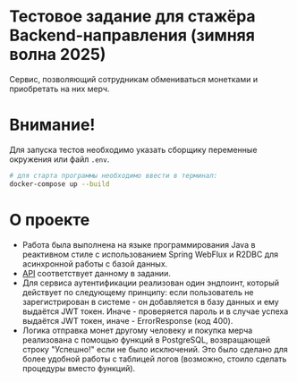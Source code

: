 # Тестовое задание для стажёра Backend-направления (зимняя волна 2025)

Сервис, позволяющий сотрудникам обмениваться монетками и приобретать на них мерч.

# Внимание!

Для запуска тестов необходимо указать сборщику переменные окружения или файл `.env`.

```bash
# для старта программы необходимо ввести в терминал:
docker-compose up --build
```

# О проекте
* Работа была выполнена на языке программирования Java в реактивном стиле с использованием Spring WebFlux и R2DBC для асинхронной работы с базой данных.
* [API](https://github.com/avito-tech/tech-internship/blob/main/Tech%20Internships/Backend/Backend-trainee-assignment-winter-2025/schema.json) соответствует данному в задании.
* Для сервиса аутентификации реализован один эндпоинт, который действует по следующему принципу: если пользователь не зарегистрирован в системе - он добавляется в базу данных и ему выдаётся JWT токен. Иначе - проверяется пароль и в случае успеха выдаётся JWT токен, иначе - ErrorResponse (код 400).
* Логика отправка монет другому человеку и покупка мерча реализована с помощью функций в PostgreSQL, возвращающей строку "Успешно!" если не было исключений. Это было сделано для более удобной работы с таблицей логов (возможно, стоило сделать процедуры вместо функций).
